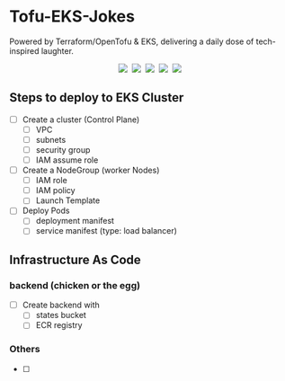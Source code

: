 # Tofu-EKS-Jokes
 Powered by Terraform/OpenTofu & EKS, delivering a daily dose of tech-inspired laughter.

<div align="center">

<!-- ![banner](docs/banner.png) -->

![](https://img.shields.io/badge/Terraform-1.3.3-white?style=plastic&logo=terraform)&nbsp;
![](https://img.shields.io/badge/OpenTofu/Terraform-1.6.1-yellow?style=plastic&logo=opentofu)&nbsp;
![](https://img.shields.io/badge/docker--blue?style=plastic&logo=docker)&nbsp;
![](https://img.shields.io/badge/ECR--orange?style=plastic&logo=ecr)&nbsp;
![](https://img.shields.io/badge/Python-3.10-blue?style=plastic&logo=python)&nbsp;

</div>

## Steps to deploy to EKS Cluster
- [ ] Create a cluster (Control Plane)
  - [ ] VPC
  - [ ] subnets 
  - [ ] security group
  - [ ] IAM assume role

- [ ] Create a NodeGroup (worker Nodes)
  - [ ] IAM role
  - [ ] IAM policy
  - [ ] Launch Template

- [ ] Deploy Pods
  - [ ] deployment manifest
  - [ ] service manifest (type: load balancer)

## Infrastructure As Code

### backend (chicken or the egg)
- [ ] Create backend with
  - [ ] states bucket
  - [ ] ECR registry

### Others
- [ ] 